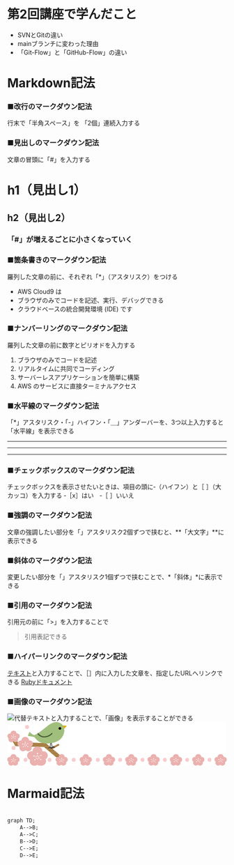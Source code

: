 # 第2回講座で学んだこと #
* SVNとGitの違い
* mainブランチに変わった理由
* 「Git-Flow」と「GitHub-Flow」の違い

# Markdown記法 #

### ■改行のマークダウン記法 ###
行末で「半角スペース」を  「2個」連続入力する

### ■見出しのマークダウン記法 ###
文章の冒頭に「#」を入力する
# h1（見出し1） #
## h2（見出し2） ##
### 「#」が増えるごとに小さくなっていく ###

### ■箇条書きのマークダウン記法 ###
羅列した文章の前に、それぞれ「*」（アスタリスク）をつける
* AWS Cloud9 は
* ブラウザのみでコードを記述、実行、デバッグできる
* クラウドベースの統合開発環境 (IDE) です

### ■ナンバーリングのマークダウン記法 ###
羅列した文章の前に数字とピリオドを入力する
1. ブラウザのみでコードを記述
2. リアルタイムに共同でコーディング
3. サーバーレスアプリケーションを簡単に構築
4. AWS のサービスに直接ターミナルアクセス

### ■水平線のマークダウン記法 ###
「*」アスタリスク・「-」ハイフン・「＿」アンダーバーを、3つ以上入力すると「水平線」を表示できる
***
----
_____

### ■チェックボックスのマークダウン記法 ###
チェックボックスを表示させたいときは、項目の頭に‐（ハイフン）と［ ］（大カッコ）を入力する
‐［x］はい　‐［ ］いいえ

### ■強調のマークダウン記法 ###
文章の強調したい部分を「」アスタリスク2個ずつで挟むと、**「大文字」**に表示できる

### ■斜体のマークダウン記法 ###
変更したい部分を「」アスタリスク1個ずつで挟むことで、*「斜体」*に表示できる

### ■引用のマークダウン記法 ###
引用元の前に「>」を入力することで
>引用表記できる

### ■ハイパーリンクのマークダウン記法 ###
[テキスト](URL)と入力することで、［］内に入力した文章を、指定したURLへリンクできる
[Rubyドキュメント](https://www.ruby-lang.org/ja/documentation/)

### ■画像のマークダウン記法 ###
![代替テキスト](画像URL )と入力することで、「画像」を表示することができる
![梅とうぐいす](images/plum.png)

# Marmaid記法 #

```mermaid

graph TD;
    A-->B;
    A-->C;
    B-->D;
    C-->E;
    D-->E;

```
   